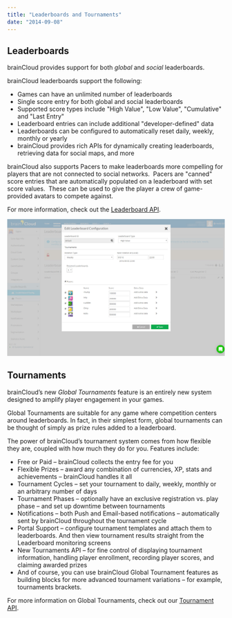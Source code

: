 ```yaml
---
title: "Leaderboards and Tournaments"
date: "2014-09-08"
---
```


## Leaderboards

brainCloud provides support for both _global_ and _social_ leaderboards.

brainCloud leaderboards support the following:

- Games can have an unlimited number of leaderboards
- Single score entry for both global and social leaderboards
- Supported score types include "High Value", "Low Value", "Cumulative" and "Last Entry"
- Leaderboard entries can include additional "developer-defined" data
- Leaderboards can be configured to automatically reset daily, weekly, monthly or yearly
- brainCloud provides rich APIs for dynamically creating leaderboards, retrieving data for social maps, and more

brainCloud also supports Pacers to make leaderboards more compelling for players that are not connected to social networks.  Pacers are "canned" score entries that are automatically populated on a leaderboard with set score values.  These can be used to give the player a crew of game-provided avatars to compete against.

For more information, check out the [Leaderboard API](https://getbraincloud.com/apidocs/apiref/#capi-leaderboard).

[![brainCloud](images/brainCloud_dashboard_lbConfig.jpg)](/apidocs/wp-content/uploads/2016/08/brainCloud_dashboard_lbConfig.jpg)

## Tournaments

brainCloud’s new _Global Tournaments_ feature is an entirely new system designed to amplify player engagement in your games.

Global Tournaments are suitable for any game where competition centers around leaderboards. In fact, in their simplest form, global tournaments can be thought of simply as prize rules added to a leaderboard.

The power of brainCloud’s tournament system comes from how flexible they are, coupled with how much they do for you. Features include:

- Free or Paid – brainCloud collects the entry fee for you
- Flexible Prizes – award any combination of currencies, XP, stats and achievements – brainCloud handles it all
- Tournament Cycles – set your tournament to daily, weekly, monthly or an arbitrary number of days
- Tournament Phases – optionally have an exclusive registration vs. play phase – and set up downtime between tournaments
- Notifications – both Push and Email-based notifications – automatically sent by brainCloud throughout the tournament cycle
- Portal Support – configure tournament templates and attach them to leaderboards. And then view tournament results straight from the Leaderboard monitoring screens
- New Tournaments API – for fine control of displaying tournament information, handling player enrollment, recording player scores, and claiming awarded prizes
- And of course, you can use brainCloud Global Tournament features as building blocks for more advanced tournament variations – for example, tournaments brackets.

For more information on Global Tournaments, check out our [Tournament API](https://getbraincloud.com/apidocs/apiref/#capi-tournament).
